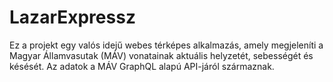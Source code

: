 # LazarExpressz
Ez a projekt egy valós idejű webes térképes alkalmazás, amely megjeleníti a Magyar Államvasutak (MÁV) vonatainak aktuális helyzetét, sebességét és késését. Az adatok a MÁV GraphQL alapú API-járól származnak.
